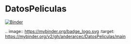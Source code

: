 # DatosPeliculas

[![Binder](https://mybinder.org/badge_logo.svg)](https://mybinder.org/v2/gh/anderarcec/DatosPeliculas/main)


.. image:: https://mybinder.org/badge_logo.svg
 :target: https://mybinder.org/v2/gh/anderarcec/DatosPeliculas/main
